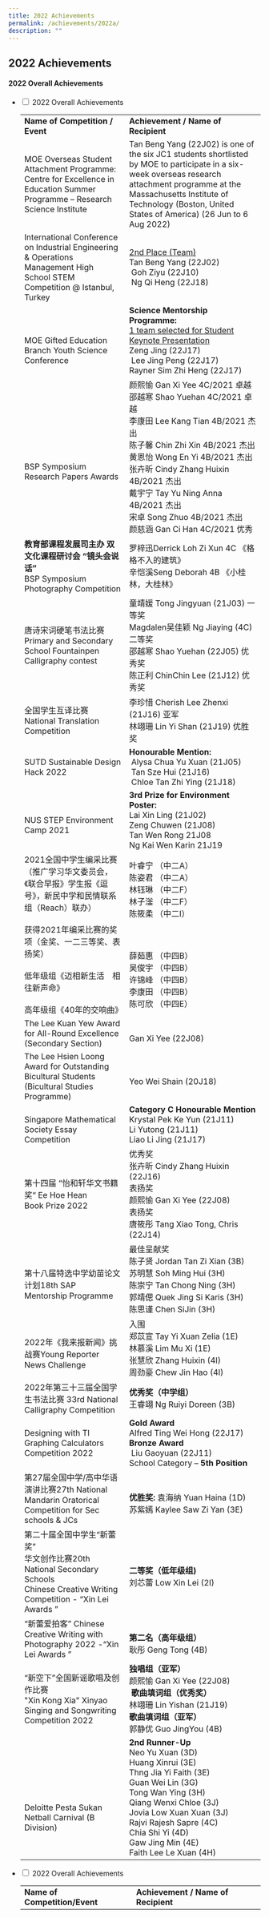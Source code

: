 ```yaml
---
title: 2022 Achievements
permalink: /achievements/2022a/
description: ""
---
```

## 2022 Achievements

#### 2022 Overall Achievements

<ul class="jekyllcodex_accordion">
<li>
<input type="checkbox" id="accordion1">
<label for="accordion1">2022 Overall Achievements</label>
<div>
	<table>
		<tr>
			<td><b>Name of Competition / Event</b></td>
			<td><b>Achievement / Name of Recipient</b></td>
		</tr>
		<tr>
			<td>MOE Overseas Student Attachment Programme:   Centre for Excellence in Education Summer Programme – Research Science Institute</td>
			<td>Tan Beng Yang (22J02) is one of the six JC1 students shortlisted by MOE to participate in a six-week overseas research attachment programme at the Massachusetts Institute of Technology (Boston, United States of America) (26 Jun to 6 Aug 2022)</td>
		</tr>
		<tr>
			<td>International Conference on Industrial Engineering & Operations Management High School STEM Competition @ Istanbul, Turkey</td>
			<td><u>2nd Place (Team)</u>  <br>Tan Beng Yang (22J02)  <br> Goh Ziyu (22J10)  <br> Ng Qi Heng (22J18)</td>
		</tr>
		<tr>
			<td><br><br>MOE Gifted Education Branch Youth Science Conference</td>
			<td><b>Science Mentorship Programme:</b>  <br><u>1 team selected for Student Keynote Presentation</u>  <br>Zeng Jing (22J17) <br> Lee Jing Peng (22J17)  <br>Rayner Sim Zhi Heng (22J17)</td>
		</tr>
		<tr>
			<td><br><br><br>BSP Symposium Research Papers Awards</td>
			<td>颜熙愉 Gan Xi Yee 4C/2021 卓越<br>邵越寒 Shao Yuehan 4C/2021 卓越<br>李康田 Lee Kang Tian 4B/2021 杰出<br>陈子馨 Chin Zhi Xin 4B/2021 杰出<br>黄恩怡 Wong En Yi 4B/2021 杰出<br> 张卉昕 Cindy Zhang Huixin 4B/2021 杰出<br>戴宇宁 Tay Yu Ning Anna 4B/2021 杰出<br>宋卓 Song Zhuo 4B/2021 杰出<br>颜慈涵 Gan Ci Han 4C/2021 优秀</td>
		</tr>
		<tr>
			<td><b>教育部课程发展司主办 双文化课程研讨会 “镜头会说话”</b><br>BSP Symposium Photography Competition</td>
			<td>罗梓迅Derrick Loh Zi Xun 4C 《格格不入的建筑》<br>辛恺溪Seng Deborah 4B 《小桂林，大桂林》</td>
		</tr>
		<tr>
			<td>唐诗宋词硬笔书法比赛 <br>Primary and Secondary School Fountainpen Calligraphy contest</td>
			<td>童靖媛 Tong Jingyuan (21J03) 一等奖<br>Magdalen吴佳颖 Ng Jiaying (4C) 二等奖<br>邵越寒 Shao Yuehan (22J05) 优秀奖<br>陈正利 ChinChin Lee (21J12) 优秀奖</td>
		</tr>
		<tr>
			<td>全国学生互译比赛  <br>National Translation Competition</td>
			<td>李珍惜 Cherish Lee Zhenxi (21J16) 亚军<br>林翊珊 Lin Yi Shan (21J19) 优胜奖</td>
		</tr>
		<tr>
			<td>SUTD Sustainable Design Hack 2022</td>
			<td><b>Honourable Mention:</b><br> Alysa Chua Yu Xuan (21J05)<br> Tan Sze Hui (21J16)<br> Chloe Tan Zhi Ying (21J18)</td>
		</tr>
		<tr>
			<td><br>NUS STEP Environment Camp 2021</td>
			<td><b>3rd Prize for Environment Poster:</b><br>Lai Xin Ling (21J02)<br>Zeng Chuwen (21J08)<br>Tan Wen Rong 21J08<br>Ng Kai Wen Karin 21J19</td>
		</tr>
		<tr>
			<td>2021全国中学生编采比赛（推广学习华文委员会，《联合早报》学生报《逗号》，新民中学和民情联系组（Reach）联办）<br><bR>获得2021年编采比赛的奖项（金奖、一二三等奖、表扬奖）<br><bR>低年级组《迈相新生活　相往新声命》<br><br>高年级组《40年的交响曲》</td>
			<td>叶睿宁 （中二A）<br>陈姿君 （中二A）<br>林钰琳 （中二F）<br>林子滏 （中二F）<br>陈筱柔 （中二I）<br><br><br><br>薛茹惠 （中四B）<br>吴俊宇 （中四B）<br>许锦峰 （中四B）<br>李康田 （中四B）<br>陈可欣 （中四E）</td>
		</tr>
		<tr>
			<td>The Lee Kuan Yew Award for All-Round Excellence (Secondary Section)</td>
			<td><br>Gan Xi Yee (22J08)</td>
		</tr>
		<tr>
			<td>The Lee Hsien Loong Award for Outstanding<br>Bicultural Students (Bicultural Studies Programme)</td>
			<td><br>Yeo Wei Shain (20J18)</td>
		</tr>
		<tr>
			<td><br>Singapore Mathematical Society Essay Competition</td>
			<td><b>Category C Honourable Mention</b> <br>Krystal Pek Ke Yun (21J11) <br>Li Yutong (21J11)  <br>Liao Li Jing (21J17)</td>
		</tr>
		<tr>
			<td>第十四届 “怡和轩华文书籍奖“ Ee Hoe Hean Book Prize 2022</td>
			<td>优秀奖  <br>张卉昕 Cindy Zhang Huixin (22J16)  <br>表扬奖  <br>颜熙愉 Gan Xi Yee (22J08)  <br>表扬奖  <br>唐筱彤 Tang Xiao Tong, Chris (22J14)</td>
		</tr>
		<tr>
			<td><br>第十八届特选中学幼苗论文计划18th SAP  <br>Mentorship Programme</td>
			<td>最佳呈献奖  <br>陈子贤 Jordan Tan Zi Xian (3B)  <br>苏明慧 Soh Ming Hui (3H)  <br>陈崇宁 Tan Chong Ning (3H)  <br>郭靖偲 Quek Jing Si Karis (3H)  <br>陈思谨 Chen SiJin (3H)</td>
		</tr>
		<tr>
			<td><br>2022年《我来报新闻》挑战赛Young Reporter News Challenge</td>
			<td>入围  <br>郑苡宣 Tay Yi Xuan Zelia (1E)  <br>林慕溪 Lim Mu Xi (1E)  <br>张慧欣 Zhang Huixin (4I)  <br>周劲豪 Chew Jin Hao (4I)</td>
		</tr>
		<tr>
			<td>2022年第三十三届全国学生书法比赛 33rd National Calligraphy Competition</td>
			<td><b>优秀奖（中学组）</b>  <br>王睿翊 Ng Ruiyi Doreen (3B)</td>
		</tr>
		<tr>
			<td>Designing with TI Graphing Calculators Competition 2022</td>
			<td><b>Gold Award</b>  <br>Alfred Ting Wei Hong (22J17)  <br><b>Bronze Award</b>  <br> Liu Gaoyuan (22J11)    <br>School Category – <b>5th Position</b></td>
		</tr>
		<tr>
			<td>第27届全国中学/高中华语演讲比赛27th National Mandarin Oratorical Competition for Sec schools & JCs</td>
			<td><br><b>优胜奖:</b> 袁海纳 Yuan Haina (1D)<br>苏紫嫣 Kaylee Saw Zi Yan (3E)</td>
		</tr>
		<tr>
			<td>第二十届全国中学生“新蕾奖”<br>华文创作比赛20th National Secondary Schools<br>Chinese Creative Writing<br>Competition - “Xin Lei Awards ”</td>
			<td><br><b>二等奖（低年级组)</b>  <br>刘芯蕾 Low Xin Lei (2I)</td>
		</tr>
		<tr>
			<td>“新蕾爱拍客” Chinese Creative Writing with<br>Photography 2022 -“Xin Lei Awards ”</td>
			<td><br><b>第二名（高年级组）</b><br>耿彤 Geng Tong (4B)</td>
		</tr>
		<tr>
			<td>“新空下”全国新谣歌唱及创作比赛<br>"Xin Kong Xia" Xinyao Singing and Songwriting Competition 2022</td>
			<td><b>独唱组（亚军）</b><br>颜熙愉 Gan Xi Yee (22J08)<br> <b>歌曲填词组（优秀奖）</b><br>林翊珊 Lin Yishan (21J19)<br><b>歌曲填词组（亚军）</b><br>郭静优 Guo JingYou (4B)</td>
		</tr>
		<tr>
			<td><br><br><br><br>Deloitte Pesta Sukan Netball Carnival (B Division)</td>
			<td><b>2nd Runner-Up</b><br>Neo Yu Xuan (3D)<br>Huang Xinrui (3E)<br>Thng Jia Yi Faith (3E)<br>Guan Wei Lin (3G)<br>Tong Wan Ying (3H)<br>Qiang Wenxi Chloe (3J)<br>Jovia Low Xuan Xuan (3J) <br>Rajvi Rajesh Sapre (4C)<br>Chia Shi Yi (4D)<br>Gaw Jing Min (4E)<br>Faith Lee Le Xuan (4H)</td>
		</tr>
	</table>
	</div>
	</li>
	<li>
<input type="checkbox" id="accordion2">
<label for="accordion2">2022 Overall Achievements</label>
<div>
	<table>
		<tr>
			<td><b>Name of Competition/Event</b></td>
			<td><b>Achievement / Name of Recipient</b></td>
		</tr>
		